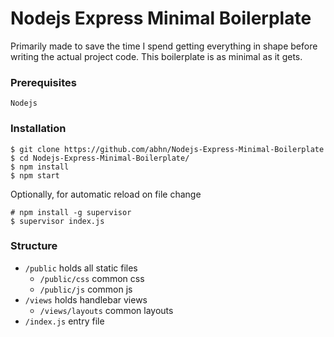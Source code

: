 # Nodejs Express Minimal Boilerplate

Primarily made to save the time I spend getting everything in shape before writing the actual project code. This boilerplate is as minimal as it gets.

### Prerequisites
```
Nodejs
```

### Installation
```
$ git clone https://github.com/abhn/Nodejs-Express-Minimal-Boilerplate
$ cd Nodejs-Express-Minimal-Boilerplate/
$ npm install
$ npm start
```
Optionally, for automatic reload on file change
```
# npm install -g supervisor
$ supervisor index.js
```

### Structure
- `/public` holds all static files
  - `/public/css` common css
  - `/public/js` common js
- `/views` holds handlebar views
  - `/views/layouts` common layouts
- `/index.js` entry file
